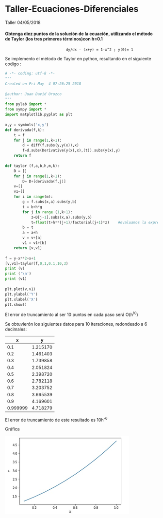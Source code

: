 # Taller-Ecuaciones-Diferenciales
Taller 04/05/2018

#### Obtenga diez puntos de la solución de la ecuación, utilizando el método de Taylor (los tres primeros términos)con h=0.1
                                dy/dx - (x+y) = 1-x^2 ; y(0)= 1  

Se implemento el método de Taylor en python, resultando en el siguiente codigo :   

```python
# -*- coding: utf-8 -*-
"""
Created on Fri May  4 07:26:25 2018

@author: Juan David Orozco
"""
from pylab import *
from sympy import *
import matplotlib.pyplot as plt

x,y = symbols('x,y')
def derivada(f,k):
    t = f
    for j in range(1,k+1):
        d = diff(f.subs(y,y(x)),x)
        f=d.subs(Derivative(y(x),x),(t)).subs(y(x),y)
    return f

def taylor (f,a,b,h,m,k):
    D = []
    for j in range(1,k+1):    
        D= D+[derivada(f,j)]
    v=[]
    v1=[]
    for i in range(m):
        g = f.subs(x,a).subs(y,b)
        t = b+h*g
        for j in range (1,k+1):
            z=D[j-1].subs(x,a).subs(y,b)
            t=float(t+h**(j+1)/factorial(j+1)*z)    #evaluamos la expresion
        b = t
        a = a+h
        v = v+[a]
        v1 = v1+[b]
    return [v,v1]

f = y-x**2+x+1
[v,v1]=taylor(f,0,1,0.1,10,3)
print (v)
print ('\n')
print (v1)

plt.plot(v,v1)
plt.ylabel('Y')
plt.xlabel('X')
plt.show()


```  
El error de truncamiento al ser 10 puntos en cada paso será O(h<sup>10</sup>)  


Se obtuvierón los siguientes datos para 10 iteraciones, redondeado a 6 decimales:  

|    x              |       y         | 
|-------------------|-----------------|
|   0.1             | 1.215170        |
|   0.2             | 1.461403        |
|   0.3             | 1.739858        |
|   0.4             | 2.051824        |
|   0.5             | 2.398720        |
|   0.6             | 2.782118        |
|   0.7             | 3.203752        |
|   0.8             | 3.665539        |
|   0.9             | 4.169601        |
|   0.999999        | 4.718279        |

El error de truncamiento de este resultado es 10h<sup>-6</sup>

Gráfica

![Screenshot](res.jpg)
                                

                                


